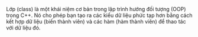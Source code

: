 Lớp (class) là một khái niệm cơ bản trong lập trình hướng đối tượng (OOP) trong C++. Nó cho phép bạn tạo ra các kiểu dữ liệu phức tạp hơn bằng cách kết hợp dữ liệu (biến thành viên) và các hàm (hàm thành viên) để thao tác với dữ liệu đó.
